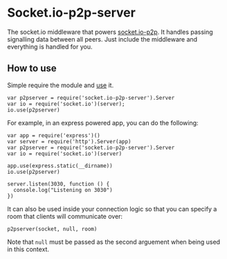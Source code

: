 Socket.io-p2p-server
====================

The socket.io middleware that powers [socket.io-p2p](https://github.com/tomcartwrightuk/socket.io-p2p). It handles passing signalling data between all peers. Just include the middleware and everything is handled for you.

## How to use

Simple require the module and [use]("http://socket.io/docs/server-api/#namespace#use(fn:function):namespace") it.

```
var p2pserver = require('socket.io-p2p-server').Server
var io = require('socket.io')(server);
io.use(p2pserver)
```

For example, in an express powered app, you can do the following:

```
var app = require('express')()
var server = require('http').Server(app)
var p2pserver = require('socket.io-p2p-server').Server
var io = require('socket.io')(server)

app.use(express.static(__dirname))
io.use(p2pserver)

server.listen(3030, function () {
  console.log("Listening on 3030")
})
```

It can also be used inside your connection logic so that you can specify a room that clients will communicate over:

```
p2pserver(socket, null, room)
```

Note that `null` must be passed as the second arguement when being used in this context.
